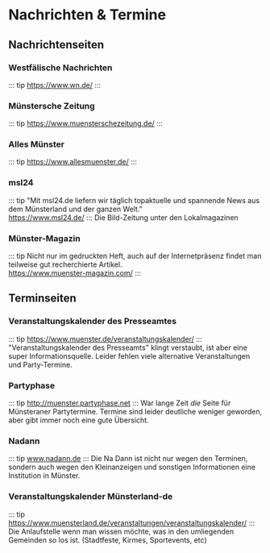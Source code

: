 
# Nachrichten & Termine

## Nachrichtenseiten

### Westfälische Nachrichten
::: tip 
https://www.wn.de/
:::

### Münstersche Zeitung
::: tip
https://www.muensterschezeitung.de/
:::

### Alles Münster	
::: tip
https://www.allesmuenster.de/
:::

### msl24	
::: tip
"Mit msl24.de liefern wir täglich topaktuelle und spannende News aus dem Münsterland und der ganzen Welt."\
https://www.msl24.de/
:::
Die Bild-Zeitung unter den Lokalmagazinen

### Münster-Magazin
::: tip
Nicht nur im gedruckten Heft, auch auf der Internetpräsenz findet man teilweise gut recherchierte Artikel.\
https://www.muenster-magazin.com/
:::



## Terminseiten

### Veranstaltungskalender des Presseamtes
::: tip
https://www.muenster.de/veranstaltungskalender/
:::
"Veranstaltungskalender des Presseamts" klingt verstaubt, ist aber eine super Informationsquelle. Leider fehlen viele alternative Veranstaltungen und Party-Termine. 

### Partyphase
::: tip
http://muenster.partyphase.net
:::
War lange Zeit *die* Seite für Münsteraner Partytermine. Termine sind leider deutliche weniger geworden, aber gibt immer noch eine gute Übersicht.

### Nadann
::: tip
www.nadann.de
:::
Die Na Dann ist nicht nur wegen den Terminen, sondern auch wegen den Kleinanzeigen und sonstigen Informationen eine Institution in Münster.

### Veranstaltungskalender Münsterland-de 
::: tip
https://www.muensterland.de/veranstaltungen/veranstaltungskalender/
:::
Die Anlaufstelle wenn man wissen möchte, was in den umliegenden Gemeinden so los ist. (Stadtfeste, Kirmes, Sportevents, etc)